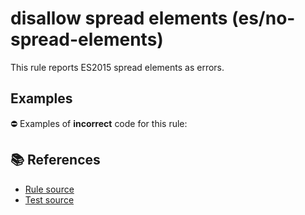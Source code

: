 # disallow spread elements (es/no-spread-elements)

This rule reports ES2015 spread elements as errors.

## Examples

⛔ Examples of **incorrect** code for this rule:

<eslint-playground type="bad" code="/*eslint es/no-spread-elements: error */
const a1 = [1, 2, ...array]
foo(...a, ...b)
" />

## 📚 References

- [Rule source](https://github.com/mysticatea/eslint-plugin-es/blob/v1.4.1/lib/rules/no-spread-elements.js)
- [Test source](https://github.com/mysticatea/eslint-plugin-es/blob/v1.4.1/tests/lib/rules/no-spread-elements.js)
